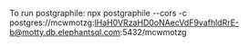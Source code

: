 To run postgraphile: 
npx postgraphile --cors -c postgres://mcwmotzg:lHaH0VRzaHD0oNAecVdF9vafhldRrE-b@motty.db.elephantsql.com:5432/mcwmotzg
